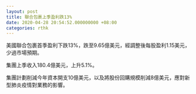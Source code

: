 ```yaml
---
layout: post
title: 聯合包裹上季盈利跌13%
date: 2020-04-28 20:54:52.000000000 +08:00
categories: rthk
---
```


美國聯合包裹首季盈利下跌13%，跌至9.65億美元，經調整後每股盈利1.15美元，少過市場預期。

集團上季收入180.4億美元，上升5.1%。

集團計劃削減今年資本開支10億美元，以及將股份回購規模削減8億美元，應對新型肺炎疫情對業務的影響。
